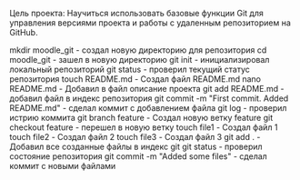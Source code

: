 Цель проекта: Научиться использовать базовые функции Git для управления
версиями проекта и работы с удаленным репозиторием на GitHub.

mkdir moodle_git - создал новую директорию для репозитория
cd moodle_git - зашел в новую директорию
git init - инициализировал локальный репозиторий
git status - проверил текущий статус репозитория
touch README.md - Создал файл README.md
nano README.md - Добавил в файл описание проекта
git add README.md - добавил файл в индекс репозитория
git commit -m "First commit. Added README.md" - сделал коммит с добавлением файла
git log - проверил истрию коммита
git branch feature - Создал новую ветку feature
git checkout feature - перешел в новую ветку
touch file1 - Создал файл 1
touch file2 - Создал файл 2
touch file3 - Создал файл 3
git add . - Добавил все созданные файлы в индекс git
git status - проверил состояние репозитория
git commit -m "Added some files" - сделал коммит с новыми файлами
